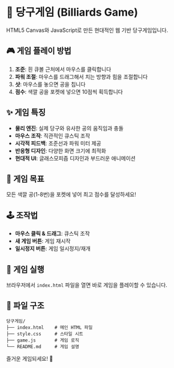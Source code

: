 # 🎱 당구게임 (Billiards Game)

HTML5 Canvas와 JavaScript로 만든 현대적인 웹 기반 당구게임입니다.

## 🎮 게임 플레이 방법

1. **조준**: 흰 큐볼 근처에서 마우스를 클릭합니다
2. **파워 조절**: 마우스를 드래그해서 치는 방향과 힘을 조절합니다
3. **샷**: 마우스를 놓으면 공을 칩니다
4. **점수**: 색깔 공을 포켓에 넣으면 10점씩 획득합니다

## ✨ 게임 특징

- **물리 엔진**: 실제 당구와 유사한 공의 움직임과 충돌
- **마우스 조작**: 직관적인 큐스틱 조작
- **시각적 피드백**: 조준선과 파워 미터 제공
- **반응형 디자인**: 다양한 화면 크기에 최적화
- **현대적 UI**: 글래스모피즘 디자인과 부드러운 애니메이션

## 🎯 게임 목표

모든 색깔 공(1-8번)을 포켓에 넣어 최고 점수를 달성하세요!

## 🕹️ 조작법

- **마우스 클릭 & 드래그**: 큐스틱 조작
- **새 게임 버튼**: 게임 재시작
- **일시정지 버튼**: 게임 일시정지/재개

## 🚀 게임 실행

브라우저에서 `index.html` 파일을 열면 바로 게임을 플레이할 수 있습니다.

## 📁 파일 구조

```
당구게임/
├── index.html    # 메인 HTML 파일
├── style.css     # 스타일 시트
├── game.js       # 게임 로직
└── README.md     # 게임 설명
```

즐거운 게임되세요! 🎱
